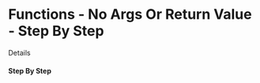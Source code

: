 # Functions - No Args Or Return Value - Step By Step

Details

#### Step By Step

<script>
const rawSourceCode = `fn main() {
  widget();
}

fn widget() {
  println!("this is widget");
}

this is widget`.split('\n')


const lineSets = [
{ 
  lines: [`0_r`, `0_r`,`0_r`,`0_r`, `0_r`, `0_r`, `0_r`, `0_e`, `0_o`],
  text: `<p></p>`
},
{ 
  lines: [`0_s`, `0_s`,`0_s`,`0_s`, `0_r`, `0_s`, `0_r`, `0_e`, `0_w`],
  text: `<p>Create an empty <code>widget</code> function</p>`
},
{ 
  lines: [`0_s`, `0_s`,`0_s`,`0_s`, `0_c`, `0_r`, `0_c`, `0_e`, `0_w`],
  text: `<p>Add a <code>println!()</code> statement to create some output</p>`
},
{ 
  lines: [`0_r`, `0_s`,`0_r`,`0_s`, `0_c`, `0_c`, `0_c`, `0_e`, `0_w`],
  text: `<p>Create the <code>main</main> function</p>`
},
{ 
  lines: [`0_c`, `0_r`,`0_c`,`0_s`, `0_c`, `0_c`, `0_c`, `0_e`, `0_w`],
  text: `<p>Call the <code>widget()</code> function from main</p>`
},

]

</script>
